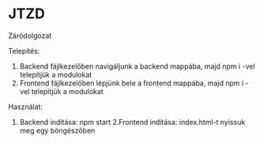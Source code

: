 # JTZD
Záródolgozat

Telepítés:
1. Backend
  fájlkezelőben navigáljunk a backend mappába, majd npm i -vel telepítjük a modulokat
2. Frontend
  fájlkezelőben lépjünk bele a frontend mappába, majd npm i -vel telepítjük a modulokat
  
  Használat:
  1. Backend indítása: npm start
  2.Frontend indítása: index.html-t nyissuk meg egy böngészőben
  
  
  
